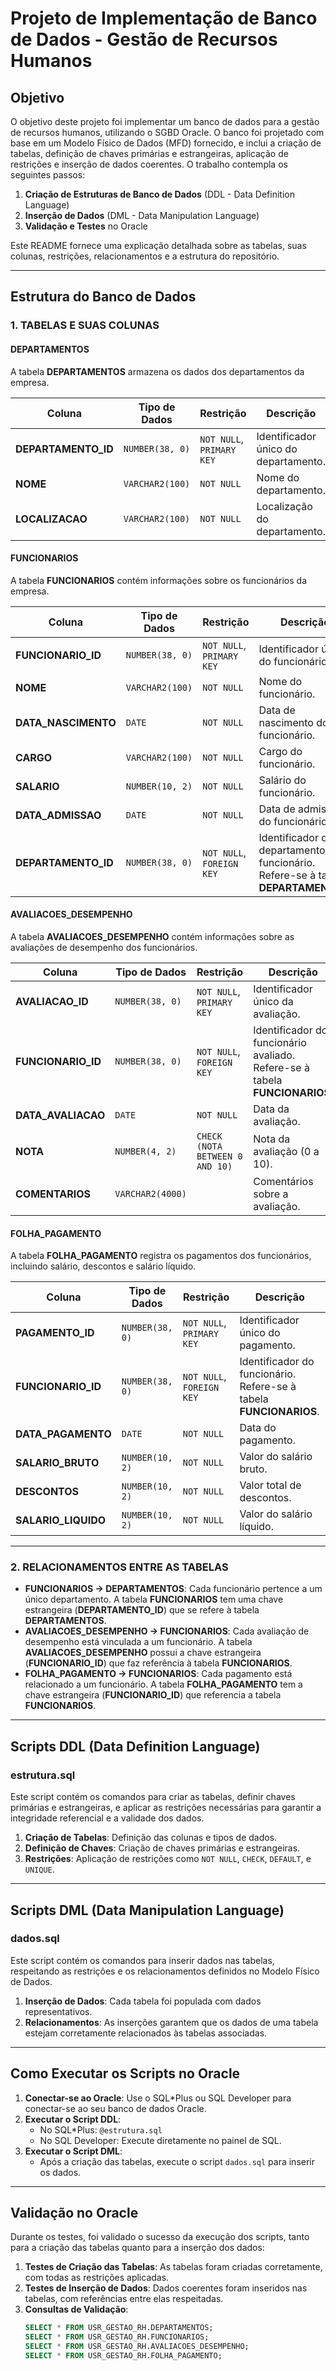 # Projeto de Implementação de Banco de Dados - Gestão de Recursos Humanos

## Objetivo

O objetivo deste projeto foi implementar um banco de dados para a gestão de recursos humanos, utilizando o SGBD Oracle. O banco foi projetado com base em um Modelo Físico de Dados (MFD) fornecido, e inclui a criação de tabelas, definição de chaves primárias e estrangeiras, aplicação de restrições e inserção de dados coerentes. O trabalho contempla os seguintes passos:

1. **Criação de Estruturas de Banco de Dados** (DDL - Data Definition Language)
2. **Inserção de Dados** (DML - Data Manipulation Language)
3. **Validação e Testes** no Oracle

Este README fornece uma explicação detalhada sobre as tabelas, suas colunas, restrições, relacionamentos e a estrutura do repositório.

---

## Estrutura do Banco de Dados

### 1. **TABELAS E SUAS COLUNAS**

#### **DEPARTAMENTOS**
A tabela **DEPARTAMENTOS** armazena os dados dos departamentos da empresa.

| Coluna            | Tipo de Dados     | Restrição                               | Descrição                          |
|-------------------|-------------------|-----------------------------------------|------------------------------------|
| **DEPARTAMENTO_ID** | `NUMBER(38, 0)`    | `NOT NULL`, `PRIMARY KEY`               | Identificador único do departamento. |
| **NOME**            | `VARCHAR2(100)`    | `NOT NULL`                              | Nome do departamento.              |
| **LOCALIZACAO**     | `VARCHAR2(100)`    | `NOT NULL`                              | Localização do departamento.       |

#### **FUNCIONARIOS**
A tabela **FUNCIONARIOS** contém informações sobre os funcionários da empresa.

| Coluna             | Tipo de Dados      | Restrição                               | Descrição                                |
|--------------------|--------------------|-----------------------------------------|------------------------------------------|
| **FUNCIONARIO_ID**  | `NUMBER(38, 0)`     | `NOT NULL`, `PRIMARY KEY`               | Identificador único do funcionário.      |
| **NOME**            | `VARCHAR2(100)`     | `NOT NULL`                              | Nome do funcionário.                     |
| **DATA_NASCIMENTO** | `DATE`              | `NOT NULL`                              | Data de nascimento do funcionário.       |
| **CARGO**           | `VARCHAR2(100)`     | `NOT NULL`                              | Cargo do funcionário.                    |
| **SALARIO**         | `NUMBER(10, 2)`     | `NOT NULL`                              | Salário do funcionário.                  |
| **DATA_ADMISSAO**   | `DATE`              | `NOT NULL`                              | Data de admissão do funcionário.         |
| **DEPARTAMENTO_ID** | `NUMBER(38, 0)`     | `NOT NULL`, `FOREIGN KEY`               | Identificador do departamento do funcionário. Refere-se à tabela **DEPARTAMENTOS**. |

#### **AVALIACOES_DESEMPENHO**
A tabela **AVALIACOES_DESEMPENHO** contém informações sobre as avaliações de desempenho dos funcionários.

| Coluna            | Tipo de Dados     | Restrição                               | Descrição                          |
|-------------------|-------------------|-----------------------------------------|------------------------------------|
| **AVALIACAO_ID**  | `NUMBER(38, 0)`    | `NOT NULL`, `PRIMARY KEY`               | Identificador único da avaliação.  |
| **FUNCIONARIO_ID**| `NUMBER(38, 0)`    | `NOT NULL`, `FOREIGN KEY`               | Identificador do funcionário avaliado. Refere-se à tabela **FUNCIONARIOS**. |
| **DATA_AVALIACAO**| `DATE`             | `NOT NULL`                              | Data da avaliação.                 |
| **NOTA**          | `NUMBER(4, 2)`     | `CHECK (NOTA BETWEEN 0 AND 10)`        | Nota da avaliação (0 a 10).         |
| **COMENTARIOS**   | `VARCHAR2(4000)`   |                                         | Comentários sobre a avaliação.      |

#### **FOLHA_PAGAMENTO**
A tabela **FOLHA_PAGAMENTO** registra os pagamentos dos funcionários, incluindo salário, descontos e salário líquido.

| Coluna            | Tipo de Dados     | Restrição                               | Descrição                          |
|-------------------|-------------------|-----------------------------------------|------------------------------------|
| **PAGAMENTO_ID**  | `NUMBER(38, 0)`    | `NOT NULL`, `PRIMARY KEY`               | Identificador único do pagamento.  |
| **FUNCIONARIO_ID**| `NUMBER(38, 0)`    | `NOT NULL`, `FOREIGN KEY`               | Identificador do funcionário. Refere-se à tabela **FUNCIONARIOS**. |
| **DATA_PAGAMENTO**| `DATE`             | `NOT NULL`                              | Data do pagamento.                 |
| **SALARIO_BRUTO** | `NUMBER(10, 2)`    | `NOT NULL`                              | Valor do salário bruto.             |
| **DESCONTOS**     | `NUMBER(10, 2)`    | `NOT NULL`                              | Valor total de descontos.          |
| **SALARIO_LIQUIDO**| `NUMBER(10, 2)`   | `NOT NULL`                              | Valor do salário líquido.           |

---

### 2. **RELACIONAMENTOS ENTRE AS TABELAS**

- **FUNCIONARIOS → DEPARTAMENTOS**: Cada funcionário pertence a um único departamento. A tabela **FUNCIONARIOS** tem uma chave estrangeira (**DEPARTAMENTO_ID**) que se refere à tabela **DEPARTAMENTOS**.
- **AVALIACOES_DESEMPENHO → FUNCIONARIOS**: Cada avaliação de desempenho está vinculada a um funcionário. A tabela **AVALIACOES_DESEMPENHO** possui a chave estrangeira (**FUNCIONARIO_ID**) que faz referência à tabela **FUNCIONARIOS**.
- **FOLHA_PAGAMENTO → FUNCIONARIOS**: Cada pagamento está relacionado a um funcionário. A tabela **FOLHA_PAGAMENTO** tem a chave estrangeira (**FUNCIONARIO_ID**) que referencia a tabela **FUNCIONARIOS**.

---

## Scripts DDL (Data Definition Language)

### **estrutura.sql**
Este script contém os comandos para criar as tabelas, definir chaves primárias e estrangeiras, e aplicar as restrições necessárias para garantir a integridade referencial e a validade dos dados.

1. **Criação de Tabelas**: Definição das colunas e tipos de dados.
2. **Definição de Chaves**: Criação de chaves primárias e estrangeiras.
3. **Restrições**: Aplicação de restrições como `NOT NULL`, `CHECK`, `DEFAULT`, e `UNIQUE`.

---

## Scripts DML (Data Manipulation Language)

### **dados.sql**
Este script contém os comandos para inserir dados nas tabelas, respeitando as restrições e os relacionamentos definidos no Modelo Físico de Dados.

1. **Inserção de Dados**: Cada tabela foi populada com dados representativos.
2. **Relacionamentos**: As inserções garantem que os dados de uma tabela estejam corretamente relacionados às tabelas associadas.

---

## Como Executar os Scripts no Oracle

1. **Conectar-se ao Oracle**: Use o SQL*Plus ou SQL Developer para conectar-se ao seu banco de dados Oracle.
2. **Executar o Script DDL**:
   - No SQL*Plus: `@estrutura.sql`
   - No SQL Developer: Execute diretamente no painel de SQL.
3. **Executar o Script DML**:
   - Após a criação das tabelas, execute o script `dados.sql` para inserir os dados.

---

## Validação no Oracle

Durante os testes, foi validado o sucesso da execução dos scripts, tanto para a criação das tabelas quanto para a inserção dos dados:

1. **Testes de Criação das Tabelas**: As tabelas foram criadas corretamente, com todas as restrições aplicadas.
2. **Testes de Inserção de Dados**: Dados coerentes foram inseridos nas tabelas, com referências entre elas respeitadas.
3. **Consultas de Validação**:
   ```sql
   SELECT * FROM USR_GESTAO_RH.DEPARTAMENTOS;
   SELECT * FROM USR_GESTAO_RH.FUNCIONARIOS;
   SELECT * FROM USR_GESTAO_RH.AVALIACOES_DESEMPENHO;
   SELECT * FROM USR_GESTAO_RH.FOLHA_PAGAMENTO;
